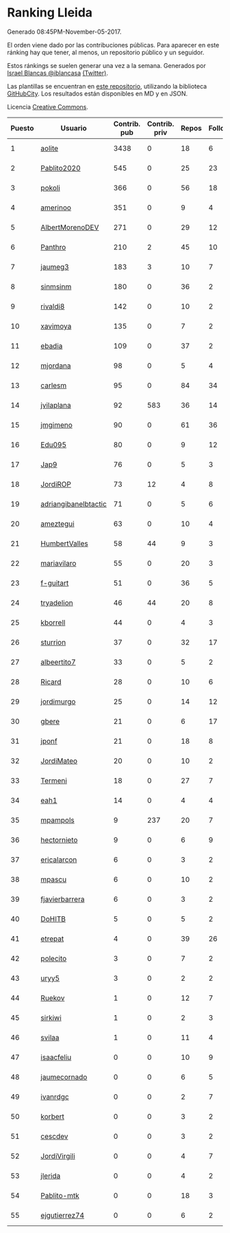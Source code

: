 # Ranking Lleida

Generado 08:45PM-November-05-2017.

El orden viene dado por las contribuciones públicas. Para aparecer en este ránking hay que tener, al menos, un repositorio público y un seguidor.

Estos ránkings se suelen generar una vez a la semana. Generados por [Israel Blancas @iblancasa](https://github.com/iblancasa/) [(Twitter)](https://twitter.com/iblancasa).

Las plantillas se encuentran en [este repositorio](https://github.com/iblancasa/GH-Spanish-Ranking), utilizando la biblioteca [GitHubCity](https://github.com/iblancasa/GitHubCity). Los resultados están disponibles en MD y en JSON.

Licencia [Creative Commons](https://creativecommons.org/licenses/by/4.0/).

| Puesto   |  Usuario  | Contrib. pub | Contrib. priv |Repos| Followers | Desde |  Avatar  |
|----------|-----------|--------------|---------------|-----|-----------|-------|----------|
|1|[aolite](https://github.com/aolite)|3438|0|18|6|2013-06-03|![aolite](https://avatars0.githubusercontent.com/u/4601466)|
|2|[Pablito2020](https://github.com/Pablito2020)|545|0|25|23|2016-04-24|![Pablito2020](https://avatars0.githubusercontent.com/u/18640261)|
|3|[pokoli](https://github.com/pokoli)|366|0|56|18|2011-10-30|![pokoli](https://avatars0.githubusercontent.com/u/1160726)|
|4|[amerinoo](https://github.com/amerinoo)|351|0|9|4|2015-02-16|![amerinoo](https://avatars0.githubusercontent.com/u/11027833)|
|5|[AlbertMorenoDEV](https://github.com/AlbertMorenoDEV)|271|0|29|12|2010-03-04|![AlbertMorenoDEV](https://avatars2.githubusercontent.com/u/216042)|
|6|[Panthro](https://github.com/Panthro)|210|2|45|10|2012-03-22|![Panthro](https://avatars3.githubusercontent.com/u/1565421)|
|7|[jaumeg3](https://github.com/jaumeg3)|183|3|10|7|2016-07-14|![jaumeg3](https://avatars1.githubusercontent.com/u/20457801)|
|8|[sinmsinm](https://github.com/sinmsinm)|180|0|36|2|2012-05-16|![sinmsinm](https://avatars1.githubusercontent.com/u/1745437)|
|9|[rivaldi8](https://github.com/rivaldi8)|142|0|10|2|2011-11-11|![rivaldi8](https://avatars1.githubusercontent.com/u/1187977)|
|10|[xavimoya](https://github.com/xavimoya)|135|0|7|2|2014-11-25|![xavimoya](https://avatars3.githubusercontent.com/u/9944686)|
|11|[ebadia](https://github.com/ebadia)|109|0|37|2|2009-12-08|![ebadia](https://avatars3.githubusercontent.com/u/164689)|
|12|[mjordana](https://github.com/mjordana)|98|0|5|4|2014-11-19|![mjordana](https://avatars1.githubusercontent.com/u/9840099)|
|13|[carlesm](https://github.com/carlesm)|95|0|84|34|2008-05-01|![carlesm](https://avatars3.githubusercontent.com/u/9011)|
|14|[jvilaplana](https://github.com/jvilaplana)|92|583|36|14|2011-04-15|![jvilaplana](https://avatars3.githubusercontent.com/u/732164)|
|15|[jmgimeno](https://github.com/jmgimeno)|90|0|61|36|2011-04-08|![jmgimeno](https://avatars2.githubusercontent.com/u/718396)|
|16|[Edu095](https://github.com/Edu095)|80|0|9|12|2015-04-07|![Edu095](https://avatars3.githubusercontent.com/u/11843087)|
|17|[Jap9](https://github.com/Jap9)|76|0|5|3|2016-02-09|![Jap9](https://avatars1.githubusercontent.com/u/17140922)|
|18|[JordiROP](https://github.com/JordiROP)|73|12|4|8|2016-02-08|![JordiROP](https://avatars1.githubusercontent.com/u/17128072)|
|19|[adriangibanelbtactic](https://github.com/adriangibanelbtactic)|71|0|5|6|2012-01-15|![adriangibanelbtactic](https://avatars1.githubusercontent.com/u/1331363)|
|20|[ameztegui](https://github.com/ameztegui)|63|0|10|4|2014-07-02|![ameztegui](https://avatars2.githubusercontent.com/u/8050937)|
|21|[HumbertValles](https://github.com/HumbertValles)|58|44|9|3|2017-02-13|![HumbertValles](https://avatars2.githubusercontent.com/u/25740901)|
|22|[mariavilaro](https://github.com/mariavilaro)|55|0|20|3|2015-01-13|![mariavilaro](https://avatars1.githubusercontent.com/u/10522884)|
|23|[f-guitart](https://github.com/f-guitart)|51|0|36|5|2014-03-09|![f-guitart](https://avatars3.githubusercontent.com/u/6899142)|
|24|[tryadelion](https://github.com/tryadelion)|46|44|20|8|2013-03-05|![tryadelion](https://avatars2.githubusercontent.com/u/3778474)|
|25|[kborrell](https://github.com/kborrell)|44|0|4|3|2015-02-17|![kborrell](https://avatars2.githubusercontent.com/u/11043037)|
|26|[sturrion](https://github.com/sturrion)|37|0|32|17|2013-08-23|![sturrion](https://avatars3.githubusercontent.com/u/5296219)|
|27|[albeertito7](https://github.com/albeertito7)|33|0|5|2|2017-02-13|![albeertito7](https://avatars1.githubusercontent.com/u/25740911)|
|28|[Ricard](https://github.com/Ricard)|28|0|10|6|2009-12-13|![Ricard](https://avatars3.githubusercontent.com/u/167117)|
|29|[jordimurgo](https://github.com/jordimurgo)|25|0|14|12|2013-10-23|![jordimurgo](https://avatars2.githubusercontent.com/u/5759992)|
|30|[gbere](https://github.com/gbere)|21|0|6|17|2012-01-13|![gbere](https://avatars0.githubusercontent.com/u/1327334)|
|31|[jponf](https://github.com/jponf)|21|0|18|8|2013-03-13|![jponf](https://avatars2.githubusercontent.com/u/3852560)|
|32|[JordiMateo](https://github.com/JordiMateo)|20|0|10|2|2016-03-10|![JordiMateo](https://avatars3.githubusercontent.com/u/17766957)|
|33|[Termeni](https://github.com/Termeni)|18|0|27|7|2014-03-10|![Termeni](https://avatars1.githubusercontent.com/u/6905912)|
|34|[eah1](https://github.com/eah1)|14|0|4|4|2015-02-17|![eah1](https://avatars3.githubusercontent.com/u/11043022)|
|35|[mpampols](https://github.com/mpampols)|9|237|20|7|2010-11-12|![mpampols](https://avatars1.githubusercontent.com/u/479534)|
|36|[hectornieto](https://github.com/hectornieto)|9|0|6|9|2014-04-15|![hectornieto](https://avatars0.githubusercontent.com/u/7302862)|
|37|[ericalarcon](https://github.com/ericalarcon)|6|0|3|2|2013-08-28|![ericalarcon](https://avatars2.githubusercontent.com/u/5327861)|
|38|[mpascu](https://github.com/mpascu)|6|0|10|2|2015-02-12|![mpascu](https://avatars3.githubusercontent.com/u/10977699)|
|39|[fjavierbarrera](https://github.com/fjavierbarrera)|6|0|3|2|2014-12-16|![fjavierbarrera](https://avatars1.githubusercontent.com/u/10211156)|
|40|[DoHITB](https://github.com/DoHITB)|5|0|5|2|2016-01-19|![DoHITB](https://avatars1.githubusercontent.com/u/16784764)|
|41|[etrepat](https://github.com/etrepat)|4|0|39|26|2009-11-04|![etrepat](https://avatars0.githubusercontent.com/u/148851)|
|42|[polecito](https://github.com/polecito)|3|0|7|2|2013-07-30|![polecito](https://avatars1.githubusercontent.com/u/5122186)|
|43|[uryy5](https://github.com/uryy5)|3|0|2|2|2014-10-07|![uryy5](https://avatars1.githubusercontent.com/u/9052385)|
|44|[Ruekov](https://github.com/Ruekov)|1|0|12|7|2010-12-27|![Ruekov](https://avatars0.githubusercontent.com/u/537713)|
|45|[sirkiwi](https://github.com/sirkiwi)|1|0|2|3|2011-07-01|![sirkiwi](https://avatars2.githubusercontent.com/u/888555)|
|46|[svilaa](https://github.com/svilaa)|1|0|11|4|2013-09-23|![svilaa](https://avatars0.githubusercontent.com/u/5521724)|
|47|[isaacfeliu](https://github.com/isaacfeliu)|0|0|10|9|2008-04-10|![isaacfeliu](https://avatars0.githubusercontent.com/u/6287)|
|48|[jaumecornado](https://github.com/jaumecornado)|0|0|6|5|2011-02-14|![jaumecornado](https://avatars0.githubusercontent.com/u/617176)|
|49|[ivanrdgc](https://github.com/ivanrdgc)|0|0|2|7|2012-03-28|![ivanrdgc](https://avatars3.githubusercontent.com/u/1584955)|
|50|[korbert](https://github.com/korbert)|0|0|3|2|2013-03-08|![korbert](https://avatars2.githubusercontent.com/u/3808843)|
|51|[cescdev](https://github.com/cescdev)|0|0|3|2|2013-09-20|![cescdev](https://avatars0.githubusercontent.com/u/5502251)|
|52|[JordiVirgili](https://github.com/JordiVirgili)|0|0|4|7|2013-11-27|![JordiVirgili](https://avatars3.githubusercontent.com/u/6048532)|
|53|[jlerida](https://github.com/jlerida)|0|0|4|2|2015-05-12|![jlerida](https://avatars1.githubusercontent.com/u/12414567)|
|54|[Pablito-mtk](https://github.com/Pablito-mtk)|0|0|18|3|2016-09-29|![Pablito-mtk](https://avatars2.githubusercontent.com/u/22517501)|
|55|[ejgutierrez74](https://github.com/ejgutierrez74)|0|0|6|2|2015-03-14|![ejgutierrez74](https://avatars2.githubusercontent.com/u/11474846)|
